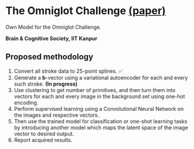 # The Omniglot Challenge [(paper)](https://arxiv.org/abs/1902.03477)

Own Model for the Omniglot Challenge.

**Brain & Cognitive Society, IIT Kanpur**

## Proposed methodology
1.  Convert all stroke data to 25-point splines. :white_check_mark:
2.  Generate a **b**-vector using a variational autoencoder for each and every such stroke. **(In progress)**
3.  Use clustering to get number of primitives, and then turn them into vectors for each and every image in the background set using one-hot encoding.
4.  Perform supervised learning using a Convolutional Neural Network on the images and respective vectors.
5.  Then use the trained model for classification or one-shot learning tasks by introducing another model which maps the latent space of the image vector to desired output.
6.  Report acquired results.

